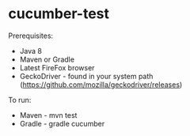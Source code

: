 # cucumber-test

Prerequisites:
- Java 8
- Maven or Gradle
- Latest FireFox browser
- GeckoDriver - found in your system path (https://github.com/mozilla/geckodriver/releases)

To run:
- Maven - mvn test
- Gradle - gradle cucumber
